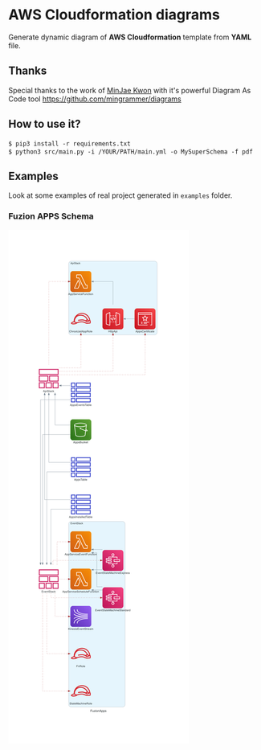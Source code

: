 # AWS Cloudformation diagrams

Generate dynamic diagram of **AWS Cloudformation** template from **YAML** file.

## Thanks

Special thanks to the work of [MinJae Kwon](https://github.com/mingrammer) with it's powerful Diagram As Code tool 
https://github.com/mingrammer/diagrams

## How to use it?

```
$ pip3 install -r requirements.txt
$ python3 src/main.py -i /YOUR/PATH/main.yml -o MySuperSchema -f pdf
```

## Examples

Look at some examples of real project generated in `examples` folder.

### Fuzion APPS Schema

![Fuzion Apps Schema](./examples/fuzionapps.png)